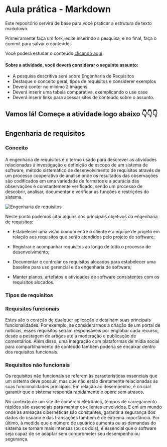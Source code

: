 
# Aula prática - Markdown

Este repositório servirá de base para você praticar a estrutura de texto markdown. 

Primeiramente faça um fork, edite inserindo a pesquisa, e no final, faça o commit para salvar o conteúdo.

Você poderá estudar o conteúdo [clicando aqui](https://docs.pipz.com/central-de-ajuda/learning-center/guia-basico-de-markdown#open)

#### Sobre a atividade, você deverá considerar o seguinte assunto:

- A pesquisa descritiva será sobre Engenharia de Requisitos
- Destaque o conceito geral, tipos de requisitos e considerer exemplos
- Deverá conter no mínimo 2 imagens
- Deverá inserir uma tabela comparativa, exemplicando o use case
- Deverá inserir links para acessar sites de conteúdo sobre o assunto.


## Vamos lá! Começe a atividade logo abaixo 👇👇👇


## Engenharia de requisitos 

### Conceito

#### 
 A engenharia de requisitos é o termo usado para descrever as atividades relacionadas à investigação e definição de escopo de um sistema de software, método sistemático de desenvolvimento de requisitos através de um processo cooperativo de análise onde os resultados das observações são codificados em uma variedade de formatos e a acurácia das observações é constantemente verificado, sendo um processo de descobrir, analisar, documentar e verificar as funções e restrições do sistema. 
 
![Engenharia de requisitos](https://www.devmedia.com.br/imagens/engsoft/artigo6/image03.jpg)

Neste ponto podemos citar alguns dos principais objetivos da engenharia de requisitos:

* Estabelecer uma visão comum entre o cliente e a equipe de projeto em relação aos requisitos que serão atendidos pelo projeto de software;

* Registrar e acompanhar requisitos ao longo de todo o processo de desenvolvimento;

* Documentar e controlar os requisitos alocados para estabelecer uma baseline para uso gerencial e da engenharia de software;

* Manter planos, artefatos e atividades de software consistentes com os requisitos alocados.

### Tipos de requisitos

### Requisitos funcionais

Estes são o coração de qualquer aplicação e detalham suas principais funcionalidades. Por exemplo, se considerarmos a criação de um portal de notícias, esses requisitos seriam responsáveis por englobar cada recurso, desde a postagem de artigos até a moderação e publicação de comentários. Além disso, uma integração com plataformas de mídia social para compartilhamento de conteúdo também poderia se encaixar dentro dos requisitos funcionais. 

### Requisitos não funcionais

Os requisitos não funcionais se referem às características essenciais que um sistema deve possuir, mas que não estão diretamente relacionadas às suas funcionalidades principais. Em relação ao desempenho, é crucial garantir que o sistema responda rapidamente e opere sem atrasos. 

No contexto de um site de comércio eletrônico, tempos de carregamento rápidos são essenciais para manter os clientes envolvidos. E em um mundo onde as ameaças cibernéticas são constantes, garantir a segurança dos dados do usuário e das transações também é de extrema importância. Por último, à medida que o número de usuários aumenta ou as demandas do sistema se tornam mais intensas (ou os dois), é essencial que o software seja capaz de se adaptar sem comprometer seu desempenho ou segurança.
